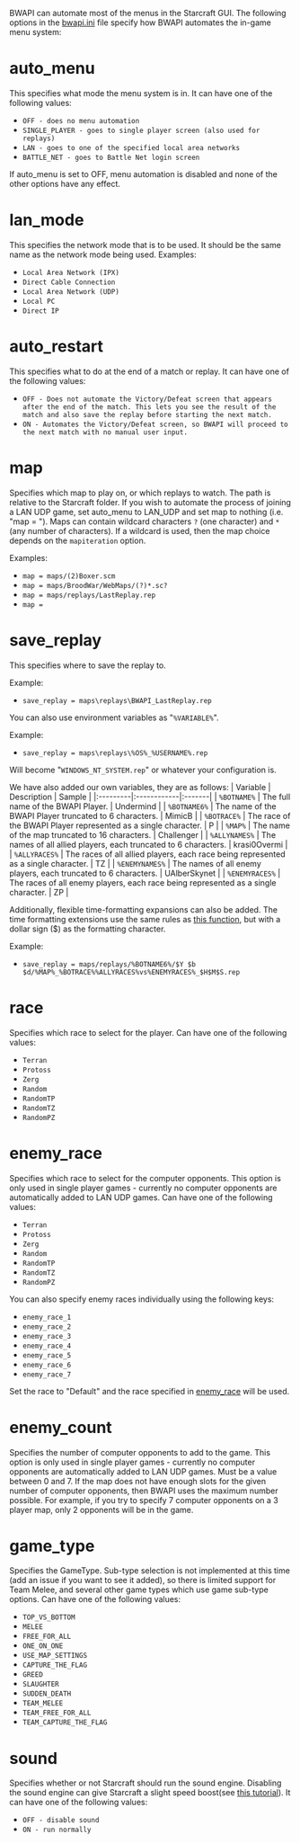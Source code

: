 BWAPI can automate most of the menus in the Starcraft GUI. The following options in the [bwapi.ini](http://code.google.com/p/bwapi/source/browse/trunk/Release_Binary/Starcraft/bwapi-data/bwapi.ini) file specify how BWAPI automates the in-game menu system:



# auto\_menu #
This specifies what mode the menu system is in. It can have one of the following values:
  * `OFF - does no menu automation`
  * `SINGLE_PLAYER - goes to single player screen (also used for replays)`
  * `LAN - goes to one of the specified local area networks`
  * `BATTLE_NET - goes to Battle Net login screen`

If auto\_menu is set to OFF, menu automation is disabled and none of the other options have any effect.

# lan\_mode #
This specifies the network mode that is to be used. It should be the same name as the network mode being used. Examples:
  * `Local Area Network (IPX)`
  * `Direct Cable Connection`
  * `Local Area Network (UDP)`
  * `Local PC`
  * `Direct IP`

# auto\_restart #

This specifies what to do at the end of a match or replay. It can have one of the following values:
  * `OFF - Does not automate the Victory/Defeat screen that appears after the end of the match. This lets you see the result of the match and also save the replay before starting the next match.`
  * `ON - Automates the Victory/Defeat screen, so BWAPI will proceed to the next match with no manual user input.`

# map #
Specifies which map to play on, or which replays to watch. The path is relative to the Starcraft folder. If you wish to automate the process of joining a LAN UDP game, set auto\_menu to LAN\_UDP and set map to nothing (i.e. "map = ").
Maps can contain wildcard characters `?` (one character) and `*` (any number of characters). If a wildcard is used, then the map choice depends on the `mapiteration` option.

Examples:
  * `map = maps/(2)Boxer.scm`
  * `map = maps/BroodWar/WebMaps/(?)*.sc?`
  * `map = maps/replays/LastReplay.rep`
  * `map = `

# save\_replay #
This specifies where to save the replay to.

Example:

  * `save_replay = maps\replays\BWAPI_LastReplay.rep`

You can also use environment variables as "`%VARIABLE%`".

Example:

  * `save_replay = maps\replays\%OS%_%USERNAME%.rep`

Will become "`WINDOWS_NT_SYSTEM.rep`" or whatever your configuration is.

We have also added our own variables, they are as follows:
| Variable | Description | Sample |
|:---------|:------------|:-------|
| `%BOTNAME%` | The full name of the BWAPI Player. | Undermind |
| `%BOTNAME6%` | The name of the BWAPI Player truncated to 6 characters. | MimicB |
| `%BOTRACE%` | The race of the BWAPI Player represented as a single character. | P |
| `%MAP%` | The name of the map truncated to 16 characters. | Challenger |
| `%ALLYNAMES%` | The names of all allied players, each truncated to 6 characters. | krasi0Overmi |
| `%ALLYRACES%` | The races of all allied players, each race being represented as a single character. | TZ |
| `%ENEMYNAMES%` | The names of all enemy players, each truncated to 6 characters. | UAlberSkynet |
| `%ENEMYRACES%` | The races of all enemy players, each race being represented as a single character. | ZP |

Additionally, flexible time-formatting expansions can also be added. The time formatting extensions use the same rules as [this function](http://en.cppreference.com/w/cpp/chrono/c/strftime), but with a dollar sign ($) as the formatting character.

Example:

  * `save_replay = maps/replays/%BOTNAME6%/$Y $b $d/%MAP%_%BOTRACE%%ALLYRACES%vs%ENEMYRACES%_$H$M$S.rep`

# race #
Specifies which race to select for the player. Can have one of the following values:
  * `Terran`
  * `Protoss`
  * `Zerg`
  * `Random`
  * `RandomTP`
  * `RandomTZ`
  * `RandomPZ`

# enemy\_race #
Specifies which race to select for the computer opponents. This option is only used in single player games - currently no computer opponents are automatically added to LAN UDP games. Can have one of the following values:
  * `Terran`
  * `Protoss`
  * `Zerg`
  * `Random`
  * `RandomTP`
  * `RandomTZ`
  * `RandomPZ`

You can also specify enemy races individually using the following keys:
  * `enemy_race_1`
  * `enemy_race_2`
  * `enemy_race_3`
  * `enemy_race_4`
  * `enemy_race_5`
  * `enemy_race_6`
  * `enemy_race_7`

Set the race to "Default" and the race specified in [enemy\_race](#enemy_race.md) will be used.

# enemy\_count #
Specifies the number of computer opponents to add to the game. This option is only used in single player games - currently no computer opponents are automatically added to LAN UDP games. Must be a value between 0 and 7. If the map does not have enough slots for the given number of computer opponents, then BWAPI uses the maximum number possible. For example, if you try to specify 7 computer opponents on a 3 player map, only 2 opponents will be in the game.

# game\_type #
Specifies the GameType. Sub-type selection is not implemented at this time (add an issue if you want to see it added), so there is limited support for Team Melee, and several other game types which use game sub-type options. Can have one of the following values:

  * `TOP_VS_BOTTOM`
  * `MELEE`
  * `FREE_FOR_ALL`
  * `ONE_ON_ONE`
  * `USE_MAP_SETTINGS`
  * `CAPTURE_THE_FLAG`
  * `GREED`
  * `SLAUGHTER`
  * `SUDDEN_DEATH`
  * `TEAM_MELEE`
  * `TEAM_FREE_FOR_ALL`
  * `TEAM_CAPTURE_THE_FLAG`

# sound #
Specifies whether or not Starcraft should run the sound engine. Disabling the sound engine can give Starcraft a slight speed boost(see [this tutorial](speed.md)). It can have one of the following values:
  * `OFF - disable sound`
  * `ON - run normally`